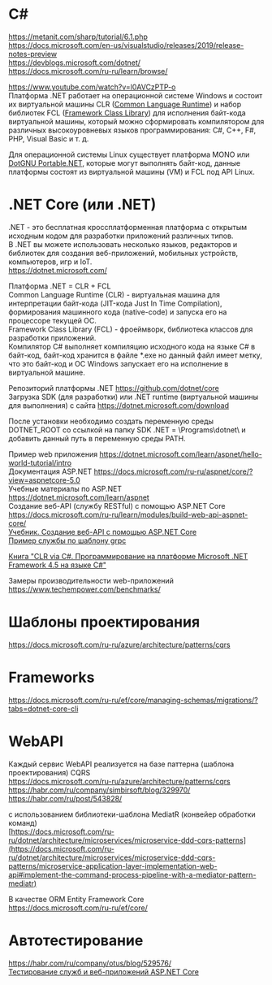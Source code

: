 # C#
https://metanit.com/sharp/tutorial/6.1.php  
https://docs.microsoft.com/en-us/visualstudio/releases/2019/release-notes-preview  
https://devblogs.microsoft.com/dotnet/  
https://docs.microsoft.com/ru-ru/learn/browse/  

https://www.youtube.com/watch?v=l0AVCzPTP-o  
Платформа .NET работает на операционной системе Windows и состоит их виртуальной машины CLR ([Common Language Runtime](https://en.wikipedia.org/wiki/Common_Language_Runtime)) и набор библиотек FCL ([Framework Class Library](https://en.wikipedia.org/wiki/Framework_Class_Library)) для исполнения байт-кода виртуальной машины, который можно сформировать компилятором для различных высокоуровневых языков программирования: C#, C++, F#, PHP, Visual Basic и т. д.  

Для операционной системы Linux существует платформа MONO или [DotGNU Portable.NET](https://en.wikipedia.org/wiki/DotGNU), которые могут выполнять байт-код, данные платформы состоят из виртуальной машины (VM) и FCL под API Linux.

# .NET Core (или .NET)  
.NET - это бесплатная кроссплатформенная платформа с открытым исходным кодом для разработки приложений различных типов.  
В .NET вы можете использовать несколько языков, редакторов и библиотек для создания веб-приложений, мобильных устройств, компьютеров, игр и IoT.  
https://dotnet.microsoft.com/  

Платформа .NET = CLR + FCL  
Common Language Runtime (CLR) - виртуальная машина для интерпретации байт-кода (JIT-кода Just In Time Compilation), формирования машинного кода (native-code) и запуска его на процессоре текущей ОС.  
Framework Class Library (FCL) - фроеймворк, библиотека классов для разработки приложений.  
Компилятор C# выполняет компиляцию исходного кода на языке C# в байт-код, байт-код хранится в файле *.exe но данный файл имеет метку, что это байт-код и ОС Windows запускает его на исполнение в виртуальной машине.

Репозиторий платформы .NET https://github.com/dotnet/core  
Загрузка SDK (для разработки) или .NET runtime (виртуальной машины для выполнения) с сайта https://dotnet.microsoft.com/download

После установки необходимо создать переменную среды DOTNET_ROOT со ссылкой на папку SDK .NET = \Programs\dotnet\  и добавить данный путь в переменную среды PATH.  

Пример web приложения https://dotnet.microsoft.com/learn/aspnet/hello-world-tutorial/intro  
Документация ASP.NET https://docs.microsoft.com/ru-ru/aspnet/core/?view=aspnetcore-5.0  
Учебные материалы по ASP.NET https://dotnet.microsoft.com/learn/aspnet  
Создание веб-API (службу RESTful) с помощью ASP.NET Core https://docs.microsoft.com/ru-ru/learn/modules/build-web-api-aspnet-core/  
[Учебник. Создание веб-API с помощью ASP.NET Core](https://docs.microsoft.com/ru-ru/aspnet/core/tutorials/first-web-api)  
[Пример службы по шаблону grpc](https://docs.microsoft.com/ru-ru/aspnet/core/tutorials/grpc/grpc-start?view=aspnetcore-5.0&tabs=visual-studio)

[Книга "CLR via C#. Программирование на платформе Microsoft .NET Framework 4.5 на языке C#"](https://www.ozon.ru/context/detail/id/21236101/?from=bar)  


Замеры производительности web-приложений  
https://www.techempower.com/benchmarks/

# Шаблоны проектирования
https://docs.microsoft.com/ru-ru/azure/architecture/patterns/cqrs  

# Frameworks
https://docs.microsoft.com/ru-ru/ef/core/managing-schemas/migrations/?tabs=dotnet-core-cli  

# WebAPI
Каждый сервис WebAPI реализуется на базе паттерна (шаблона проектирования) CQRS  
https://docs.microsoft.com/ru-ru/azure/architecture/patterns/cqrs  
https://habr.com/ru/company/simbirsoft/blog/329970/  
https://habr.com/ru/post/543828/  

с использованием библиотеки-шаблона MediatR (конвейер обработки команд)  
[https://docs.microsoft.com/ru-ru/dotnet/architecture/microservices/microservice-ddd-cqrs-patterns](https://docs.microsoft.com/ru-ru/dotnet/architecture/microservices/microservice-ddd-cqrs-patterns/microservice-application-layer-implementation-web-api#implement-the-command-process-pipeline-with-a-mediator-pattern-mediatr)  

В качестве ORM Entity Framework Core  
https://docs.microsoft.com/ru-ru/ef/core/  

# Автотестирование
https://habr.com/ru/company/otus/blog/529576/  
[Тестирование служб и веб-приложений ASP.NET Core](https://docs.microsoft.com/ru-ru/dotnet/architecture/microservices/multi-container-microservice-net-applications/test-aspnet-core-services-web-apps)  

